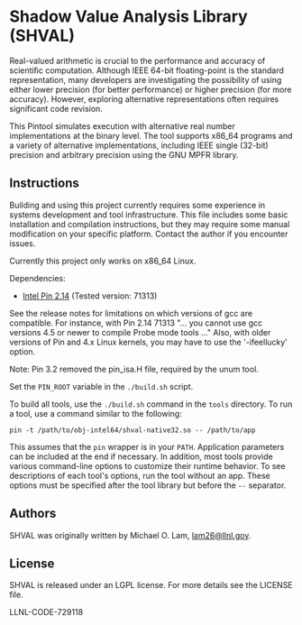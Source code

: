 # Shadow Value Analysis Library (SHVAL)

Real-valued arithmetic is crucial to the performance and accuracy of scientific
computation. Although IEEE 64-bit floating-point is the standard representation,
many developers are investigating the possibility of using either lower
precision (for better performance) or higher precision (for more accuracy).
However, exploring alternative representations often requires significant code
revision.

This Pintool simulates execution with alternative real number implementations at
the binary level. The tool supports x86\_64 programs and a variety of
alternative implementations, including IEEE single (32-bit) precision and
arbitrary precision using the GNU MPFR library.

## Instructions

Building and using this project currently requires some experience in systems
development and tool infrastructure. This file includes some basic installation
and compilation instructions, but they may require some manual modification on
your specific platform.  Contact the author if you encounter issues.

Currently this project only works on x86\_64 Linux.

Dependencies:

* [Intel Pin 2.14](https://software.intel.com/en-us/articles/pintool-downloads)
  (Tested version: 71313)

See the release notes for limitations on which versions of gcc are compatible.
For instance, with Pin 2.14 71313 "... you cannot use gcc versions 4.5 or newer
to compile Probe mode tools ..." Also, with older versions of Pin and 4.x Linux
kernels, you may have to use the '-ifeellucky' option.

Note: Pin 3.2 removed the pin_isa.H file, required by the unum tool.

  Set the `PIN_ROOT` variable in the `./build.sh` script.

To build all tools, use the `./build.sh` command in the `tools` directory. To
run a tool, use a command similar to the following:

    pin -t /path/to/obj-intel64/shval-native32.so -- /path/to/app

This assumes that the `pin` wrapper is in your `PATH`. Application parameters
can be included at the end if necessary. In addition, most tools provide various
command-line options to customize their runtime behavior. To see descriptions of
each tool's options, run the tool without an app. These options must be
specified after the tool library but before the `--` separator.

## Authors

SHVAL was originally written by Michael O. Lam, lam26@llnl.gov.

## License

SHVAL is released under an LGPL license. For more details see the LICENSE file.

LLNL-CODE-729118

